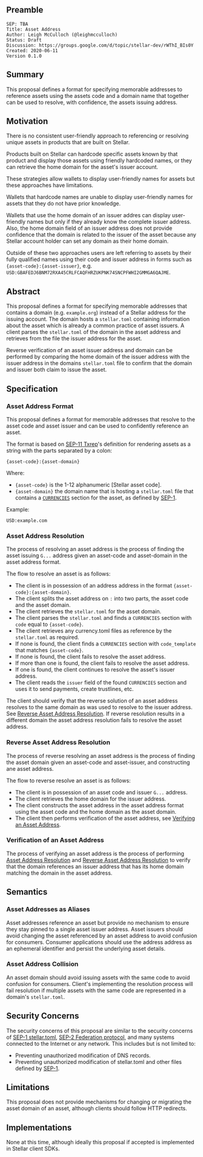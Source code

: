 ## Preamble

```
SEP: TBA
Title: Asset Address
Author: Leigh McCulloch (@leighmcculloch)
Status: Draft
Discussion: https://groups.google.com/d/topic/stellar-dev/rWThI_BIs0Y
Created: 2020-06-11
Version 0.1.0
```

## Summary

This proposal defines a format for specifying memorable addresses to reference
assets using the assets code and a domain name that together can be used to
resolve, with confidence, the assets issuing address.

## Motivation

There is no consistent user-friendly approach to referencing or resolving
unique assets in products that are built on Stellar.

Products built on Stellar can hardcode specific assets known by that product
and display those assets using friendly hardcoded names, or they can retrieve
the home domain for the asset's issuer account.

These strategies allow wallets to display user-friendly names for assets but
these approaches have limitations.

Wallets that hardcode names are unable to display user-friendly names for
assets that they do not have prior knowledge.

Wallets that use the home domain of an issuer addres can display user-friendly
names but only if they already know the complete issuer address. Also, the home
domain field of an issuer address does not provide confidence that the domain
is related to the issuer of the asset because any Stellar account holder can
set any domain as their home domain.

Outside of these two approaches users are left referring to assets by their
fully qualified names using their code and issuer address in forms such as
`{asset-code}:{asset-issuer}`, e.g.
`USD:GBAFEDJ6BNM72RXA45CRLFCAQFHRZUKPNK74SNCPFWHI2GMMGA6QAJME`.

## Abstract

This proposal defines a format for specifying memorable addresses that contains
a domain (e.g. `example.org`) instead of a Stellar address for the issuing
account. The domain hosts a `stellar.toml` containing information about the
asset which is already a common practice of asset issuers. A client parses the
`stellar.toml` of the domain in the asset address and retrieves from the file
the issuer address for the asset.

Reverse verification of an asset issuer address and domain can be performed by
comparing the home domain of the issuer address with the issuer address in the
domains `stellar.toml` file to confirm that the domain and issuer both claim to
issue the asset.

## Specification

### Asset Address Format

This proposal defines a format for memorable addresses that resolve to the
asset code and asset issuer and can be used to confidently reference an asset.

The format is based on [SEP-11 Txrep]'s definition for rendering assets as
a string with the parts separated by a colon:

```
{asset-code}:{asset-domain}
```

Where:
- `{asset-code}` is the 1-12 alphanumeric [Stellar asset code].
- `{asset-domain}` the domain name that is hosting a `stellar.toml` file that
  contains a [`CURRENCIES`] section for the asset, as defined by [SEP-1].

Example:

```
USD:example.com
```

### Asset Address Resolution

The process of resolving an asset address is the process of finding the asset
issuing `G...` address given an asset-code and asset-domain in the asset address
format.

The flow to resolve an asset is as follows:
- The client is in possession of an address address in the format
  `{asset-code}:{asset-domain}`.
- The client splits the asset address on `:` into two parts, the asset code and
  the asset domain.
- The client retrieves the `stellar.toml` for the asset domain.
- The client parses the `stellar.toml` and finds a `CURRENCIES` section with
  `code` equal to `{asset-code}`.
- The client retrieves any currency.toml files as reference by the
  `stellar.toml` as required.
- If none is found, the client finds a `CURRENCIES` section with
  `code_template` that matches `{asset-code}`.
- If none is found, the client fails to resolve the asset address.
- If more than one is found, the client fails to resolve the asset address.
- If one is found, the client continues to resolve the asset's issuer address.
- The client reads the `issuer` field of the found `CURRENCIES` section and
  uses it to send payments, create trustlines, etc.

The client should verify that the reverse solution of an asset address resolves
to the same domain as was used to resolve to the issuer address. See [Reverse
Asset Address Resolution](#reverse-asset-address-resolution). If reverse
resolution results in a different domain the asset address resolution fails to
resolve the asset address.

### Reverse Asset Address Resolution

The process of reverse resolving an asset address is the process of finding the asset
domain given an asset-code and asset-issuer, and constructing ane asset address.

The flow to reverse resolve an asset is as follows:
- The client is in possession of an asset code and issuer `G...` address.
- The client retrieves the home domain for the issuer address.
- The client constructs the asset address in the asset address format using the
  asset code and the home domain as the asset domain.
- The client then performs verification of the asset address, see [Verifying an
  Asset Address](#verifying-an-asset-address).

### Verification of an Asset Address

The process of verifying an asset address is the process of performing [Asset
Address Resolution](#asset-address-resolution) and [Reverse Asset Address
Resolution](#reverse-asset-address-resolution) to verify that the domain
references an issuer address that has its home domain matching the domain in
the asset address.

## Semantics

### Asset Addresses as Aliases

Asset addresses reference an asset but provide no mechanism to ensure they stay
pinned to a single asset issuer address. Asset issuers should avoid changing
the asset referenced by an asset address to avoid confusion for consumers.
Consumer applications should use the address address as an ephemeral identifier
and persist the underlying asset details.

### Asset Address Collision

An asset domain should avoid issuing assets with the same code to avoid
confusion for consumers. Client's implementing the resolution process will fail
resolution if multiple assets with the same code are represented in a domain's
`stellar.toml`.

## Security Concerns

The security concerns of this proposal are similar to the security concerns of
[SEP-1 stellar.toml], [SEP-2 Federation protocol], and many systems connected to
the Internet or any network. This includes but is not limited to:
- Preventing unauthorized modification of DNS records.
- Preventing unauthorized modification of stellar.toml and other files defined
  by [SEP-1].

## Limitations

This proposal does not provide mechanisms for changing or migrating the asset
domain of an asset, although clients should follow HTTP redirects.

## Implementations

None at this time, although ideally this proposal if accepted is implemented in
Stellar client SDKs.


[SEP-1]: https://github.com/stellar/stellar-protocol/blob/master/ecosystem/sep-0001.md
[`CURRENCIES`]: https://github.com/stellar/stellar-protocol/blob/master/ecosystem/sep-0001.md#currency-documentation
[SEP-1 stellar.toml]: https://github.com/stellar/stellar-protocol/blob/master/ecosystem/sep-0001.md
[SEP-2 Federation protocol]: https://github.com/stellar/stellar-protocol/blob/master/ecosystem/sep-0002.md
[SEP-11 Txrep]: https://github.com/stellar/stellar-protocol/blob/master/ecosystem/sep-0011.md
